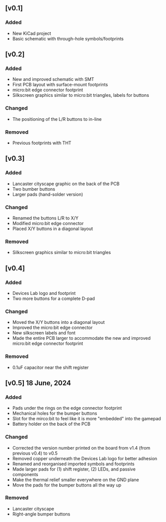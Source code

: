 ## [v0.1]
### Added
 - New KiCad project
 - Basic schematic with through-hole symbols/footprints

## [v0.2] 
### Added
 - New and improved schematic with SMT 
 - First PCB layout with surface-mount footprints
 - micro:bit edge connector footprint 
 - Silkscreen graphics similar to micro:bit triangles, labels for buttons
### Changed 
 - The positioning of the L/R buttons to in-line
### Removed 
 - Previous footprints with THT

## [v0.3]
### Added 
 - Lancaster cityscape graphic on the back of the PCB
 - Two bumber buttons
 - Larger pads (hand-solder version)
### Changed 
 - Renamed the buttons L/R to X/Y
 - Modified micro:bit edge connector 
 - Placed X/Y buttons in a diagonal layout
### Removed 
 - Silkscreen graphics similar to micro:bit triangles

## [v0.4] 
### Added 
 - Devices Lab logo and footprint
 - Two more buttons for a complete D-pad
### Changed 
 - Moved the X/Y buttons into a diagonal layout
 - Improved the micro:bit edge connector
 - New silkscreen labels and font
 - Made the entire PCB larger to accommodate the new and improved micro:bit edge connector footprint 
### Removed 
 - 0.1uF capacitor near the shift register

## [v0.5] 18 June, 2024
### Added 
 - Pads under the rings on the edge connector footprint
 - Mechanical holes for the bumper buttons
 - Slot for the mirco:bit to feel like it is more "embedded" into the gamepad
 - Battery holder on the back of the PCB
### Changed 
 - Corrected the version number printed on the board from v1.4 (from previous v0.4) to v0.5
 - Removed copper underneath the Devices Lab logo for better adhesion
 - Renamed and reorganised imported symbols and footprints
 - Made larger pads for (1) shift register, (2) LEDs, and passive components
 - Make the thermal relief smaller everywhere on the GND plane
 - Move the pads for the bumper buttons all the way up
### Removed 
 - Lancaster cityscape
 - Right-angle bumper buttons
